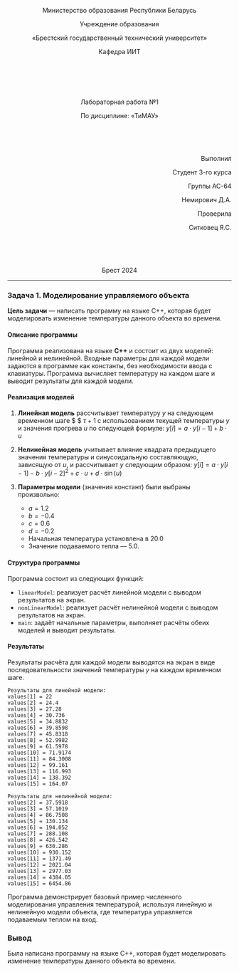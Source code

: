 <p align="center">Министерство образования Республики Беларусь</p>
<p align="center">Учреждение образования</p>
<p align="center">«Брестский государственный технический университет»</p>       
<p align="center">Кафедра ИИТ</p>
<br><br><br><br>
<p align="center">Лабораторная работа №1</p>
<p align="center">По дисциплине: «ТиМАУ»</p>
<br><br><br>
<p align="right">Выполнил</p> 
<p align="right">Студент 3-го курса</p>
<p align="right">Группы АС-64</p>
<p align="right">Немирович Д.А.</p>
<p align="right">Проверила</p>
<p align="right">Ситковец Я.С.</p>
<br><br><br>
<p align="center">Брест 2024</p>

---

### Задача 1. Моделирование управляемого объекта

**Цель задачи** — написать программу на языке C++, которая будет моделировать изменение температуры данного объекта во времени.

#### Описание программы

Программа реализована на языке **C++** и состоит из двух моделей: линейной и нелинейной. Входные параметры для каждой модели задаются в программе как константы, без необходимости ввода с клавиатуры. Программа вычисляет температуру на каждом шаге и выводит результаты для каждой модели.

#### Реализация моделей

1. **Линейная модель** рассчитывает температуру $y$ на следующем временном шаге $ $ $\tau + 1$ с использованием текущей температуры $y$ и значения прогрева $u$ по следующей формуле:
   $y[i] = a \cdot y[i - 1] + b \cdot u$

2. **Нелинейная модель** учитывает влияние квадрата предыдущего значения температуры и синусоидальную составляющую, зависящую от $u$, и рассчитывает $y$ следующим образом:
$y[i] = a \cdot y[i - 1] - b \cdot y[i - 2]^2 + c \cdot u + d \cdot \sin(u)$

3. **Параметры модели** (значения констант) были выбраны произвольно:
   - $a = 1.2$
   - $b = -0.4$
   - $c = 0.6$
   - $d = -0.2$
   - Начальная температура установлена в $20.0$
   - Значение подаваемого тепла — $5.0$.

#### Структура программы

Программа состоит из следующих функций:
- `linearModel`: реализует расчёт линейной модели с выводом результатов на экран.
- `nonLinearModel`: реализует расчёт нелинейной модели с выводом результатов на экран.
- `main`: задаёт начальные параметры, выполняет расчёты обеих моделей и выводит результаты.

#### Результаты

Результаты расчёта для каждой модели выводятся на экран в виде последовательности значений температуры $y$ на каждом временном шаге.

```
Результаты для линейной модели:
values[1] = 22
values[2] = 24.4
values[3] = 27.28
values[4] = 30.736
values[5] = 34.8832
values[6] = 39.8598
values[7] = 45.8318
values[8] = 52.9982
values[9] = 61.5978
values[10] = 71.9174
values[11] = 84.3008
values[12] = 99.161
values[13] = 116.993
values[14] = 138.392
values[15] = 164.07

Результаты для нелинейной модели:
values[2] = 37.5918
values[3] = 57.1019
values[4] = 86.7508
values[5] = 130.134
values[6] = 194.052
values[7] = 288.108
values[8] = 426.542
values[9] = 630.286
values[10] = 930.152
values[11] = 1371.49
values[12] = 2021.04
values[13] = 2977.03
values[14] = 4384.05
values[15] = 6454.86
```

Программа демонстрирует базовый пример численного моделирования управления температурой, используя линейную и нелинейную модели объекта, где температура управляется подаваемым теплом на вход.

### Вывод

Была написана программу на языке C++, которая будет моделировать изменение температуры данного объекта во времени.